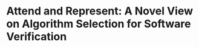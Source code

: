 # Attend and Represent: A Novel View on Algorithm Selection for Software Verification




[architecture]: architecture.PNG
